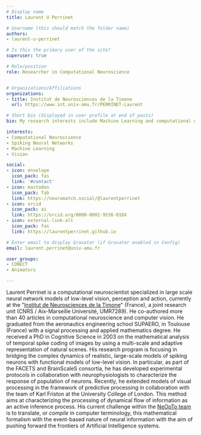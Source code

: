 ```yaml
---
# Display name
title: Laurent U Perrinet

# Username (this should match the folder name)
authors:
- laurent-u-perrinet

# Is this the primary user of the site?
superuser: true

# Role/position
role: Researcher in Computational Neuroscience


# Organizations/Affiliations
organizations:
- title: Institut de Neurosciences de la Timone
  url: https://www.int.univ-amu.fr/PERRINET-Laurent

# Short bio (displayed in user profile at end of posts)
bio: My research interests include Machine Learning and computational neuroscience applied to Vision.

interests:
- Computational Neuroscience
- Spiking Neural Networks
- Machine Learning
- Vision

social:
- icon: envelope
  icon_pack: fas
  link: '#contact'
- icon: mastodon
  icon_pack: fab
  link: https://neuromatch.social/@laurentperrinet
- icon: orcid
  icon_pack: ai
  link: https://orcid.org/0000-0002-9536-010X
- icon: external-link-alt
  icon_pack: fas
  link: https://laurentperrinet.github.io

# Enter email to display Gravatar (if Gravatar enabled in Config)
email: laurent.perrinet@univ-amu.fr

user_groups:
- CONECT
- Animators

---
```

Laurent Perrinet is a computational neuroscientist specialized in large scale neural network models of low-level vision, perception and action, currently at the "[Institut de Neurosciences de la Timone](https://www.int.univ-amu.fr)" (France), a joint research unit (CNRS / Aix-Marseille Université, UMR7289). He co-authored more than 40 articles in computational neuroscience and computer vision. He graduated from the aeronautics engineering school SUPAERO, in Toulouse (France) with a signal processing and applied mathematics degree. He received a PhD in Cognitive Science in 2003 on the mathematical analysis of temporal spike coding of images by using a multi-scale and adaptive representation of natural scenes. His research program is focusing in bridging the complex dynamics of realistic, large-scale models of spiking neurons with functional models of low-level vision. In particular, as part of the FACETS and BrainScaleS consortia, he has developed experimental protocols in collaboration with neurophysiologists to characterize the response of population of neurons. Recently, he extended models of visual processing in the framework of predictive processing in collaboration with the team of Karl Friston at the University College of London. This method aims at characterizing the processing of dynamical flow of information as an active inference process. His current challenge within the <a href="https://www.int.univ-amu.fr/spip.php?page=equipe&equipe=NeOpTo&lang=en">NeOpTo team</a> is to translate, or *compile* in computer terminology, this mathematical formalism with the event-based nature of neural information with the aim of pushing forward the frontiers of Artificial Intelligence systems.
